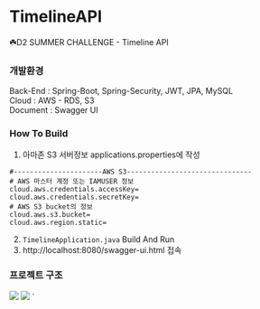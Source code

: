 # TimelineAPI
☘️D2 SUMMER CHALLENGE - Timeline API

### 개발환경

Back-End : Spring-Boot, Spring-Security,  JWT,  JPA, MySQL  
Cloud : AWS - RDS, S3  
Document : Swagger UI

### How To Build
1. 아마존 S3 서버정보 applications.properties에 작성
```properties
#----------------------AWS S3-------------------------------
# AWS 마스터 계정 또는 IAMUSER 정보
cloud.aws.credentials.accessKey=
cloud.aws.credentials.secretKey=
# AWS S3 bucket의 정보
cloud.aws.s3.bucket= 
cloud.aws.region.static= 
```
2. `TimelineApplication.java` Build And Run
3. http://localhost:8080/swagger-ui.html 접속

### 프로젝트 구조
![](https://user-images.githubusercontent.com/48513360/62139632-a8945a00-b324-11e9-994f-41ecc5556a71.png)
![](https://user-images.githubusercontent.com/48513360/62139760-daa5bc00-b324-11e9-8646-e7c13a7611e7.png)
`
